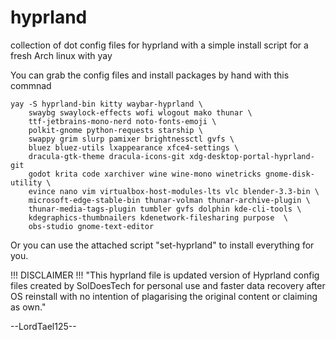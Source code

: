 # hyprland
collection of dot config files for hyprland with a simple install script for a fresh Arch linux with yay

You can grab the config files and install packages by hand with this commnad
```
yay -S hyprland-bin kitty waybar-hyprland \
    swaybg swaylock-effects wofi wlogout mako thunar \
    ttf-jetbrains-mono-nerd noto-fonts-emoji \
    polkit-gnome python-requests starship \
    swappy grim slurp pamixer brightnessctl gvfs \
    bluez bluez-utils lxappearance xfce4-settings \
    dracula-gtk-theme dracula-icons-git xdg-desktop-portal-hyprland-git
    godot krita code xarchiver wine wine-mono winetricks gnome-disk-utility \
    evince nano vim virtualbox-host-modules-lts vlc blender-3.3-bin \
    microsoft-edge-stable-bin thunar-volman thunar-archive-plugin \
    thunar-media-tags-plugin tumbler gvfs dolphin kde-cli-tools \
    kdegraphics-thumbnailers kdenetwork-filesharing purpose  \
    obs-studio gnome-text-editor
```

Or you can use the attached script "set-hyprland" to install everything for you.


!!! DISCLAIMER !!!
"This hyprland file is updated version of Hyprland config files created by SolDoesTech for personal use 
and faster data recovery after OS reinstall with no intention of plagarising the original content  or claiming as own."

--LordTael125--